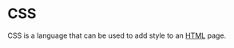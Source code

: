# CSS































CSS is a language that can be used to add style to an [HTML](/wiki/HTML) page.































































